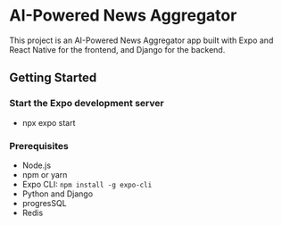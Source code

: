 # AI-Powered News Aggregator

This project is an AI-Powered News Aggregator app built with Expo and React Native for the frontend, and Django for the backend.

## Getting Started

### Start the Expo development server
- npx expo start 

### Prerequisites

- Node.js
- npm or yarn
- Expo CLI: `npm install -g expo-cli`
- Python and Django
- progresSQL
- Redis


